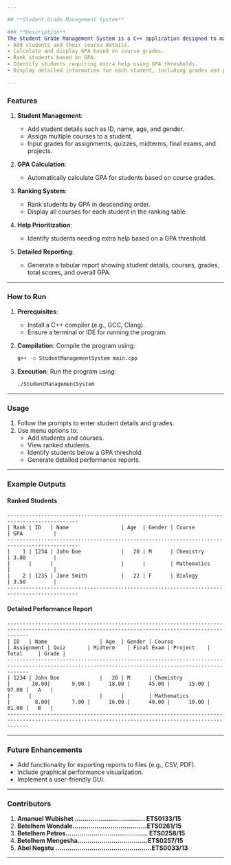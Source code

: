 ```yaml
---

## **Student Grade Management System**

### **Description**
The Student Grade Management System is a C++ application designed to manage and evaluate student data effectively. It allows users to:
- Add students and their course details.
- Calculate and display GPA based on course grades.
- Rank students based on GPA.
- Identify students requiring extra help using GPA thresholds.
- Display detailed information for each student, including grades and performance.

---
```


### **Features**
1. **Student Management**:
   - Add student details such as ID, name, age, and gender.
   - Assign multiple courses to a student.
   - Input grades for assignments, quizzes, midterms, final exams, and projects.

2. **GPA Calculation**:
   - Automatically calculate GPA for students based on course grades.

3. **Ranking System**:
   - Rank students by GPA in descending order.
   - Display all courses for each student in the ranking table.

4. **Help Prioritization**:
   - Identify students needing extra help based on a GPA threshold.

5. **Detailed Reporting**:
   - Generate a tabular report showing student details, courses, grades, total scores, and overall GPA.

---

### **How to Run**
1. **Prerequisites**:
   - Install a C++ compiler (e.g., GCC, Clang).
   - Ensure a terminal or IDE for running the program.

2. **Compilation**:
   Compile the program using:
   ```bash
   g++ -o StudentManagementSystem main.cpp
   ```

3. **Execution**:
   Run the program using:
   ```bash
   ./StudentManagementSystem
   ```

---

### **Usage**
1. Follow the prompts to enter student details and grades.
2. Use menu options to:
   - Add students and courses.
   - View ranked students.
   - Identify students below a GPA threshold.
   - Generate detailed performance reports.

---

### **Example Outputs**

#### **Ranked Students**
```
---------------------------------------------------------------------------------------------
| Rank | ID   | Name                 | Age  | Gender | Course                 | GPA          |
---------------------------------------------------------------------------------------------
|    1 | 1234 | John Doe             |   20 | M      | Chemistry              | 3.80         |
|      |      |                      |      |        | Mathematics            |              |
|    2 | 1235 | Jane Smith           |   22 | F      | Biology                | 3.50         |
---------------------------------------------------------------------------------------------
```

#### **Detailed Performance Report**
```
---------------------------------------------------------------------------------------------------------------------------------------------------
| ID   | Name                 | Age  | Gender | Course                 | Assignment | Quiz       | Midterm    | Final Exam | Project    | Total     | Grade |
---------------------------------------------------------------------------------------------------------------------------------------------------
| 1234 | John Doe             |   20 | M      | Chemistry              |       10.00|       9.00 |      18.00 |      45.00 |      15.00 |     97.00 |   A   |
|      |                      |      |        | Mathematics            |        8.00|       7.00 |      16.00 |      40.00 |      10.00 |     81.00 |   B   |
---------------------------------------------------------------------------------------------------------------------------------------------------
```

---

### **Future Enhancements**
- Add functionality for exporting reports to files (e.g., CSV, PDF).
- Include graphical performance visualization.
- Implement a user-friendly GUI.

---

### **Contributors**
1. **Amanuel Wubishet …………………………….. ETS0133/15**
2.	**Betelhem Wondale……………………………….ETS0261/15**
3.	**Betelhem Petros………………………………….. ETS0258/15**
4.	**Betelhem Mengesha……………………………..ETS0257/15**
5.	**Abel Negatu ………………………………………...ETS0033/13**   

---
